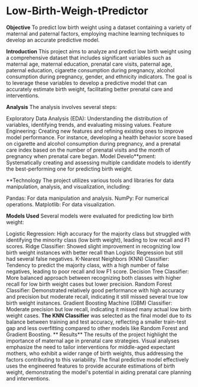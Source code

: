# Low-Birth-Weigh-tPredictor

**Objective**
To predict low birth weight using a dataset containing a variety of maternal and paternal factors, employing machine learning techniques to develop an accurate predictive model.

**Introduction**
This project aims to analyze and predict low birth weight using a comprehensive dataset that includes significant variables such as maternal age, maternal education, prenatal care visits, paternal age, paternal education, cigarette consumption during pregnancy, alcohol consumption during pregnancy, gender, and ethnicity indicators. The goal is to leverage these variables to develop a predictive model that can accurately estimate birth weight, facilitating better prenatal care and interventions​​.

**Analysis**
The analysis involves several steps:

Exploratory Data Analysis (EDA): Understanding the distribution of variables, identifying trends, and evaluating missing values.
Feature Engineering: Creating new features and refining existing ones to improve model performance. For instance, developing a health behavior score based on cigarette and alcohol consumption during pregnancy, and a prenatal care index based on the number of prenatal visits and the month of pregnancy when prenatal care began​​.
Model Develo**pment: Systematically creating and assessing multiple candidate models to identify the best-performing one for predicting birth weight.

**Technology
The project utilizes various tools and libraries for data manipulation, analysis, and visualization, including:

Pandas: For data manipulation and analysis.
NumPy: For numerical operations.
Matplotlib: For data visualization​​.

**Models Used**
Several models were evaluated for predicting low birth weight:

Logistic Regression: High accuracy for the majority class but struggled with identifying the minority class (low birth weight), leading to low recall and F1 scores​​.
Ridge Classifier: Showed slight improvement in recognizing low birth weight instances with better recall than Logistic Regression but still had several false negatives​​.
K-Nearest Neighbors (KNN) Classifier: Tendency to predict the majority class, with a high number of false negatives, leading to poor recall and low F1 score​​.
Decision Tree Classifier: More balanced approach between recognizing both classes with higher recall for low birth weight cases but lower precision​​.
Random Forest Classifier: Demonstrated relatively good performance with high accuracy and precision but moderate recall, indicating it still missed several true low birth weight instances​​.
Gradient Boosting Machine (GBM) Classifier: Moderate precision but low recall, indicating it missed many actual low birth weight cases​​.
**The KNN Classifier** was selected as the final model due to its balance between training and test accuracy, reflecting a smaller train-test gap and less overfitting compared to other models like Random Forest and Gradient Boosting​​.
**
Results**
The results of the project highlight the importance of maternal age in prenatal care strategies. Visual analyses emphasize the need to tailor interventions for middle-aged expectant mothers, who exhibit a wider range of birth weights, thus addressing the factors contributing to this variability​​. The final predictive model effectively uses the engineered features to provide accurate estimations of birth weight, demonstrating the model's potential in aiding prenatal care planning and interventions.
